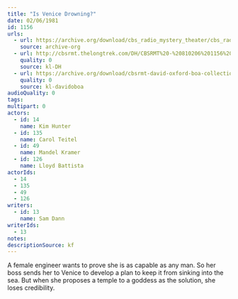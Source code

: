 ```yaml
---
title: "Is Venice Drowning?"
date: 02/06/1981
id: 1156
urls: 
  - url: https://archive.org/download/cbs_radio_mystery_theater/cbs_radio_mystery_theater-1151-1200.zip/cbs_radio_mystery_theater-1151-1200%2Fcbsrmt_1156_is_venice_drowning.mp3
    source: archive-org
  - url: http://cbsrmt.thelongtrek.com/DH/CBSRMT%20-%20810206%201156%20Is%20Venice%20Drowning_dh.mp3
    quality: 0
    source: kl-DH
  - url: https://archive.org/download/cbsrmt-david-oxford-boa-collection/CBSRMT-810206-1156-Is-Venice-Drowning-(128-44)-[2007]-{BoA}.mp3
    quality: 0
    source: kl-davidoboa
audioQuality: 0
tags: 
multipart: 0
actors:  
  - id: 14
    name: Kim Hunter  
  - id: 135
    name: Carol Teitel  
  - id: 49
    name: Mandel Kramer  
  - id: 126
    name: Lloyd Battista
actorIds:  
  - 14  
  - 135  
  - 49  
  - 126
writers:  
  - id: 13
    name: Sam Dann
writerIds:  
  - 13
notes: 
descriptionSource: kf
---
```

A female engineer wants to prove she is as capable as any man. So her boss sends her to Venice to develop a plan to keep it from sinking into the sea. But when she proposes a temple to a goddess as the solution, she loses credibility.